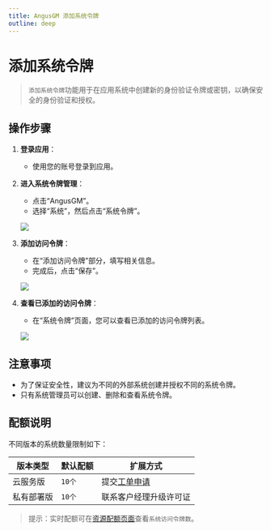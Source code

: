 ```yaml
---
title: AngusGM 添加系统令牌
outline: deep
---
```


# 添加系统令牌

> `添加系统令牌`功能用于在应用系统中创建新的身份验证令牌或密钥，以确保安全的身份验证和授权。

## 操作步骤

1. **登录应用**：
    - 使用您的账号登录到应用。

2. **进入系统令牌管理**：
    - 点击“AngusGM”。
    - 选择“系统”，然后点击“系统令牌”。

   ![](https://bj-c1-prod-files.xcan.cloud/storage/pubapi/v1/file/systemtoken-add.png?fid=207887511026925867&fpt=2EYZr5NtNyIDhKDCXfFScsLpQDmeYuxshW9Rc5S8)

3. **添加访问令牌**：
    - 在“添加访问令牌”部分，填写相关信息。
    - 完成后，点击“保存”。

   ![](https://bj-c1-prod-files.xcan.cloud/storage/pubapi/v1/file/systemtoken-addinfo.png?fid=207887511026925869&fpt=jQtxYc6W56cX8BL6zIDsWuy5q45J9cYLp669IeBU)

4. **查看已添加的访问令牌**：
    - 在“系统令牌”页面，您可以查看已添加的访问令牌列表。

   ![](https://bj-c1-prod-files.xcan.cloud/storage/pubapi/v1/file/systemtoken-addlist.png?fid=207887511026925871&fpt=Zwt79lfVQvzJPg4r5ySCZb5TRgE50cuQi7oTfii6)

## 注意事项

- 为了保证安全性，建议为不同的外部系统创建并授权不同的系统令牌。
- 只有系统管理员可以创建、删除和查看系统令牌。

## 配额说明
不同版本的系统数量限制如下：

| 版本类型   | 默认配额  | 扩展方式                                              |
|------------|-------|---------------------------------------------------|
| 云服务版   | `10个` | 提交[工单申请](https://wo.xcan.cloud/workorders/create) |
| 私有部署版 | `10个` | 联系客户经理升级许可证                                 |

> 提示：实时配额可在[资源配额页面](../../introduction/quotas.md)查看`系统访问令牌数`。